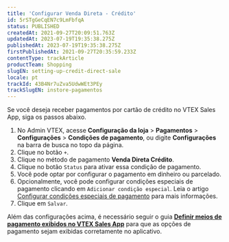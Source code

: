 ```yaml
---
title: 'Configurar Venda Direta - Crédito'
id: 5rSTgGeCqEN7c9LmFbfqA
status: PUBLISHED
createdAt: 2021-09-27T20:09:51.763Z
updatedAt: 2023-07-19T19:35:38.275Z
publishedAt: 2023-07-19T19:35:38.275Z
firstPublishedAt: 2021-09-27T20:35:59.233Z
contentType: trackArticle
productTeam: Shopping
slugEN: setting-up-credit-direct-sale
locale: pt
trackId: 43B4Nr7uZva5UdwWEt3PEy
trackSlugEN: instore-pagamentos
---
```


Se você deseja receber pagamentos por cartão de crédito no VTEX Sales App, siga os passos abaixo.

1. No Admin VTEX, acesse **Configuração da loja** > **Pagamentos** > **Configurações** > **Condições de pagamento**, ou digite **Configurações** na barra de busca no topo da página.
2. Clique no botão `+`.
3. Clique no método de pagamento __Venda Direta Crédito__.
4. Clique no botão `Status` para ativar essa condição de pagamento.
5. Você pode optar por configurar o pagamento em dinheiro ou parcelado.
6. Opcionalmente, você pode configurar condições especiais de pagamento clicando em `Adicionar condição especial`. Leia o artigo [Configurar condições especiais de pagamento](https://help.vtex.com/pt/tutorial/condicoes-especiais--tutorials_456) para mais informações.
7. Clique em `Salvar`.

<div class="alert alert-info">
<p>Além das configurações acima, é necessário seguir o guia <strong><a href="https://help.vtex.com/pt/tracks/instore-pagamentos--43B4Nr7uZva5UdwWEt3PEy/jHQQcyX3WKeUFidwSjmY1">Definir meios de pagamento exibidos no VTEX Sales App</a></strong> para que as opções de pagamento sejam exibidas corretamente no aplicativo.</p>
</div>
